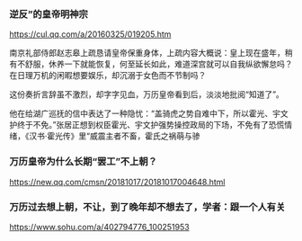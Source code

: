 ### 逆反”的皇帝明神宗
https://cul.qq.com/a/20160325/019205.htm

南京礼部侍郎赵志皋上疏恳请皇帝保重身体，上疏内容大概说：皇上现在盛年，稍有不舒服，休养一下就能恢复，何至延长如此，难道深宫就可以自我纵欲懈怠吗？在日理万机的闲暇想要娱乐，却沉溺于女色而不节制吗？

这份奏折言辞虽不激烈，却字字见血，万历皇帝看到后，淡淡地批阅“知道了”。

他在给湖广巡抚的信中表达了一种隐忧：“盖骑虎之势自难中下，所以霍光、宇文护终于不免。”张居正想到权臣霍光、宇文护强势操控政局的下场，不免有了恐慌情绪，《汉书·霍光传》里“威震主者不畜，霍氏之祸萌与骖

### 万历皇帝为什么长期“罢工”不上朝？
https://new.qq.com/cmsn/20181017/20181017004648.html

### 万历过去想上朝，不让，到了晚年却不想去了，学者：跟一个人有关
https://www.sohu.com/a/402794776_100251953
